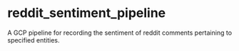 # reddit_sentiment_pipeline

A GCP pipeline for recording the sentiment of reddit comments pertaining to specified entities.